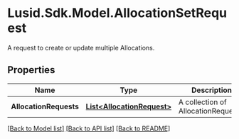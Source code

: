 # Lusid.Sdk.Model.AllocationSetRequest
A request to create or update multiple Allocations.
## Properties

Name | Type | Description | Notes
------------ | ------------- | ------------- | -------------
**AllocationRequests** | [**List&lt;AllocationRequest&gt;**](AllocationRequest.md) | A collection of AllocationRequests. | [optional] 

[[Back to Model list]](../README.md#documentation-for-models) [[Back to API list]](../README.md#documentation-for-api-endpoints) [[Back to README]](../README.md)

